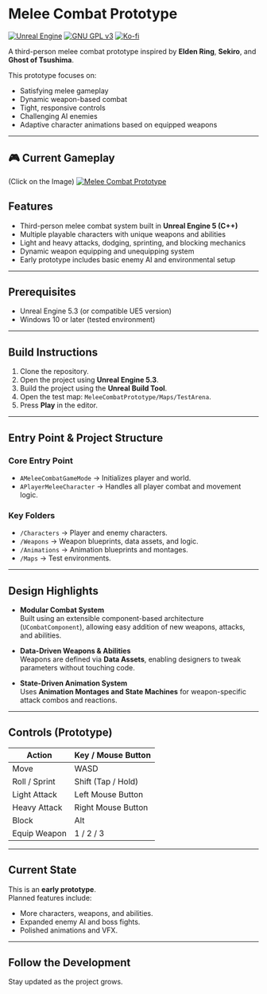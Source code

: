 # Melee Combat Prototype

[![Unreal Engine](https://img.shields.io/badge/Unreal%20Engine-5.4-1864ab?style=flat-square&logo=Unreal%20Engine&logoColor=white&labelColor=212529)](https://www.unrealengine.com/)
[![GNU GPL v3](https://img.shields.io/badge/License-GNU%20GPL%20v3-1864ab?style=flat-square&logo=gnu&logoColor=white&labelColor=212529)](https://www.gnu.org/licenses/gpl-3.0.html)
[![Ko-fi](https://img.shields.io/badge/Ko--fi-Support-1864ab?style=flat-square&logo=Ko-fi&logoColor=white&labelColor=212529)](https://ko-fi.com/luckyluke)

A third-person melee combat prototype inspired by **Elden Ring**, **Sekiro**, and **Ghost of Tsushima**.



This prototype focuses on:
- Satisfying melee gameplay
- Dynamic weapon-based combat
- Tight, responsive controls
- Challenging AI enemies
- Adaptive character animations based on equipped weapons

---

## 🎮 Current Gameplay
(Click on the Image)
[![Melee Combat Prototype](https://img.itch.zone/aW1hZ2UvMzUzNjM4Mi8yMTA2MTY5Ni5wbmc=/original/lzhhNG.png)](https://youtu.be/1wI59nvk9WY)


## Features
- Third-person melee combat system built in **Unreal Engine 5 (C++)**
- Multiple playable characters with unique weapons and abilities
- Light and heavy attacks, dodging, sprinting, and blocking mechanics
- Dynamic weapon equipping and unequipping system
- Early prototype includes basic enemy AI and environmental setup

---

## Prerequisites
- Unreal Engine 5.3 (or compatible UE5 version)
- Windows 10 or later (tested environment)

---

## Build Instructions
1. Clone the repository.
2. Open the project using **Unreal Engine 5.3**.
3. Build the project using the **Unreal Build Tool**.
4. Open the test map: `MeleeCombatPrototype/Maps/TestArena`.
5. Press **Play** in the editor.

---

## Entry Point & Project Structure

### Core Entry Point
- `AMeleeCombatGameMode` → Initializes player and world.
- `APlayerMeleeCharacter` → Handles all player combat and movement logic.

### Key Folders
- `/Characters` → Player and enemy characters.
- `/Weapons` → Weapon blueprints, data assets, and logic.
- `/Animations` → Animation blueprints and montages.
- `/Maps` → Test environments.

---

## Design Highlights
- **Modular Combat System**  
  Built using an extensible component-based architecture (`UCombatComponent`), allowing easy addition of new weapons, attacks, and abilities.

- **Data-Driven Weapons & Abilities**  
  Weapons are defined via **Data Assets**, enabling designers to tweak parameters without touching code.

- **State-Driven Animation System**  
  Uses **Animation Montages and State Machines** for weapon-specific attack combos and reactions.

---

## Controls (Prototype)

| Action        | Key / Mouse Button  |
|---------------|---------------------|
| Move          | WASD                |
| Roll / Sprint | Shift (Tap / Hold)  |
| Light Attack  | Left Mouse Button   |
| Heavy Attack  | Right Mouse Button  |
| Block         | Alt                 |
| Equip Weapon  | 1 / 2 / 3           |

---

## Current State
This is an **early prototype**.  
Planned features include:
- More characters, weapons, and abilities.
- Expanded enemy AI and boss fights.
- Polished animations and VFX.

---

## Follow the Development
Stay updated as the project grows.

